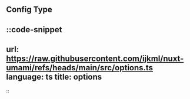 ## Config Type

::code-snippet
---
url: https://raw.githubusercontent.com/ijkml/nuxt-umami/refs/heads/main/src/options.ts
language: ts
title: options
---
::
